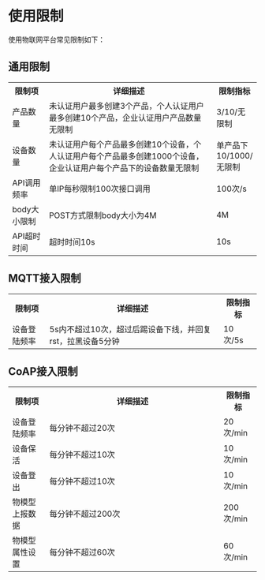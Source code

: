 # 使用限制

使用物联网平台常见限制如下：
## 通用限制

<table>
<tr><th width="15%">限制项</th><th width="70%">详细描述</th><th>限制指标</th></tr>
<tr><td>产品数量</td><td>未认证用户最多创建3个产品，个人认证用户最多创建10个产品，企业认证用户产品数量无限制</td><td>3/10/无限制</td></tr>
<tr><td>设备数量</td><td>未认证用户每个产品最多创建10个设备，个人认证用户每个产品最多创建1000个设备，企业认证用户每个产品下的设备数量无限制</td><td>单产品下10/1000/无限制 </td></tr>
<tr><td>API调用频率</td><td>单IP每秒限制100次接口调用</td><td>100次/s </td></tr>
<tr><td>body大小限制</td><td>POST方式限制body大小为4M</td><td>4M </td></tr>
<tr><td>API超时时间</td><td>超时时间10s</td><td>10s </td></tr>
</table>



## MQTT接入限制

<table>
<tr><th width="15%">限制项</th><th width="70%">详细描述</th><th>限制指标</th></tr>
<tr><td>设备登陆频率</td><td>5s内不超过10次，超过后踢设备下线，并回复rst，拉黑设备5分钟</td><td>10次/5s</td></tr>
</table>


## CoAP接入限制

<table>
<tr><th width="15%">限制项</th><th width="70%">详细描述</th><th>限制指标</th></tr>
<tr><td>设备登陆频率</td><td>每分钟不超过20次</td><td>20次/min</td></tr>
<tr><td>设备保活</td><td>每分钟不超过10次</td><td>10次/min </td></tr>

<tr><td>设备登出</td><td>每分钟不超过10次</td><td>10次/min </td></tr>
<tr><td>物模型上报数据</td><td>每分钟不超过200次</td><td>200次/min </td></tr>
<tr><td>物模型属性设置</td><td>每分钟不超过60次</td><td>60次/min </td></tr>
</table>